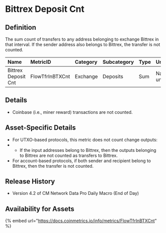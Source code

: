 # Bittrex Deposit Cnt

## Definition

The sum count of transfers to any address belonging to exchange Bittrex in that interval. If the sender address also belongs to Bittrex, the transfer is not counted.

| Name | MetricID | Category | Subcategory | Type | Unit | Interval |
| :--- | :--- | :--- | :--- | :--- | :--- | :--- |
| Bittrex Deposit Cnt | FlowTfrInBTXCnt | Exchange | Deposits | Sum | Native units | 1 block, 1 day |

## Details

* Coinbase \(i.e., miner reward\) transactions are not counted.

## Asset-Specific Details

* For UTXO-based protocols, this metric does not count change outputs:
* * If the input addresses belong to Bittrex, then the outputs belonging to Bittrex are not counted as transfers to Bittrex.
* For account-based protocols, if both sender and recipient belong to Bittrex, then the transfer is not counted.

## Release History

* Version 4.2 of CM Network Data Pro Daily Macro \(End of Day\)

## Availability for Assets

{% embed url="https://docs.coinmetrics.io/info/metrics/FlowTfrInBTXCnt" %}

